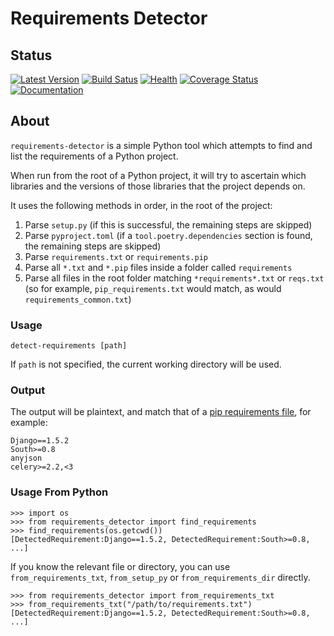 # Requirements Detector

## Status

[![Latest Version](https://img.shields.io/pypi/v/requirements-detector.svg?label=version&style=flat)](https://pypi.python.org/pypi/requirements-detector)
[![Build Satus](https://github.com/landscapeio/requirements-detector/actions/workflows/ci.yaml/badge.svg)](https://github.com/landscapeio/requirements-detector/actions/workflows/ci.yaml)
[![Health](https://landscape.io/github/landscapeio/requirements-detector/master/landscape.svg?style=flat)](https://landscape.io/github/landscapeio/requirements-detector/master)
[![Coverage Status](https://img.shields.io/coveralls/landscapeio/requirements-detector.svg?style=flat)](https://coveralls.io/r/landscapeio/requirements-detector)
[![Documentation](https://readthedocs.org/projects/requirements-detector/badge/?version=master)](https://readthedocs.org/projects/requirements-detector/)

## About

`requirements-detector` is a simple Python tool which attempts to find and list the requirements of a Python project.

When run from the root of a Python project, it will try to ascertain which libraries and the versions of those libraries that the project depends on.

It uses the following methods in order, in the root of the project:

1. Parse `setup.py` (if this is successful, the remaining steps are skipped)
2. Parse `pyproject.toml` (if a `tool.poetry.dependencies` section is found, the remaining steps are skipped)
3. Parse `requirements.txt` or `requirements.pip`
4. Parse all `*.txt` and `*.pip` files inside a folder called `requirements`
5. Parse all files in the root folder matching `*requirements*.txt` or `reqs.txt` (so for example, `pip_requirements.txt` would match, as would `requirements_common.txt`)

### Usage

```
detect-requirements [path]
```
If `path` is not specified, the current working directory will be used.

### Output

The output will be plaintext, and match that of a [pip requirements file](http://www.pip-installer.org/en/latest/logic.html), for example:

```
Django==1.5.2
South>=0.8
anyjson
celery>=2.2,<3
```

### Usage From Python

```
>>> import os
>>> from requirements_detector import find_requirements
>>> find_requirements(os.getcwd())
[DetectedRequirement:Django==1.5.2, DetectedRequirement:South>=0.8, ...]
```


If you know the relevant file or directory,  you can use `from_requirements_txt`, `from_setup_py` or `from_requirements_dir` directly.

```
>>> from requirements_detector import from_requirements_txt
>>> from_requirements_txt("/path/to/requirements.txt")
[DetectedRequirement:Django==1.5.2, DetectedRequirement:South>=0.8, ...]
```
